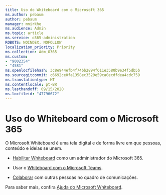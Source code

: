 ```yaml
---
title: Uso do Whiteboard com o Microsoft 365
ms.author: pebaum
author: pebaum
manager: mnirkhe
ms.audience: Admin
ms.topic: article
ms.service: o365-administration
ROBOTS: NOINDEX, NOFOLLOW
localization_priority: Priority
ms.collection: Adm_O365
ms.custom:
- "9002354"
- "4581"
ms.openlocfilehash: 3c8e944efb4f74bb2894f611e3580b9e34f5db5b
ms.sourcegitcommit: c6692ce0fa1358ec3529e59ca0ecdfdea4cdc759
ms.translationtype: HT
ms.contentlocale: pt-BR
ms.lasthandoff: 09/15/2020
ms.locfileid: "47796672"
---
```

# <a name="use-whiteboard-with-microsoft-365"></a>Uso do Whiteboard com o Microsoft 365

O Microsoft Whiteboard é uma tela digital e de forma livre em que pessoas, conteúdo e ideias se unem. 

- [Habilitar Whiteboard](https://support.office.com/article/d236aef8-fcdf-4b5e-b5d7-7f157461e920#bkmk_07) como um administrador do Microsoft 365. 

- Usar o [Whiteboard com o Microsoft Teams](https://support.microsoft.com/office/7a6e7218-e9dc-4ccc-89aa-b1a0bb9c31ee). 

- [Colaborar](https://support.office.com/article/d236aef8-fcdf-4b5e-b5d7-7f157461e920#bkmk_27) com outras pessoas no quadro de comunicações. 

Para saber mais, confira [Ajuda do Microsoft Whiteboard](https://support.office.com/article/d236aef8-fcdf-4b5e-b5d7-7f157461e920). 
